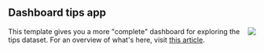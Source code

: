 ## Dashboard tips app

<a href='https://connect.posit.cloud/publish?framework=shiny&sourceRepositoryURL=https%3A%2F%2Fgithub.com%2Fposit-dev%2Fpy-shiny-templates&sourceRef=main&sourceRefType=branch&primaryFile=dashboard-tips%2Fapp-express.py&pythonVersion=3.11'><img src='https://cdn.connect.posit.cloud/assets/deploy-to-connect-blue.svg' align="right" /></a>



This template gives you a more "complete" dashboard for exploring the tips dataset. For an overview of what's here, visit [this article](https://shiny.posit.co/py/docs/user-interfaces.html).
